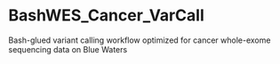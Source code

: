 # BashWES_Cancer_VarCall
 Bash-glued variant calling workflow optimized for cancer whole-exome sequencing data on Blue Waters
